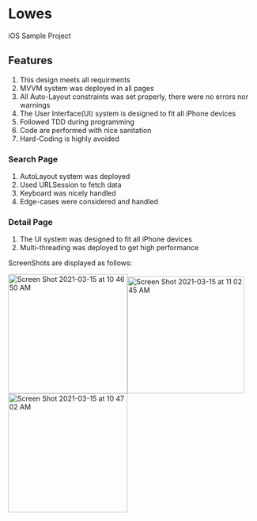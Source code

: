 # Lowes
iOS Sample Project

## Features
1. This design meets all requirments
2. MVVM system was deployed in all pages
3. All Auto-Layout constraints was set properly, there were no errors nor warnings
4. The User Interface(UI) system is designed to fit all iPhone devices 
5. Followed TDD during programming
6. Code are performed with nice sanitation
7. Hard-Coding is highly avoided

### Search Page
1. AutoLayout system was deployed
2. Used URLSession to fetch data
3. Keyboard was nicely handled
4. Edge-cases were considered and handled

### Detail Page
1. The UI system was designed to fit all iPhone devices
2. Multi-threading was deployed to get high performance 


ScreenShots are displayed as follows:


<img width="241" alt="Screen Shot 2021-03-15 at 10 46 50 AM" src="https://user-images.githubusercontent.com/63318597/111172402-2c439e80-857c-11eb-9897-ef25fadc3440.png"><img width="236" alt="Screen Shot 2021-03-15 at 11 02 45 AM" src="https://user-images.githubusercontent.com/63318597/111174705-061efe00-857e-11eb-862e-c849fab89e93.png"><img width="241" alt="Screen Shot 2021-03-15 at 10 47 02 AM" src="https://user-images.githubusercontent.com/63318597/111172404-2cdc3500-857c-11eb-8873-32a5e15a52b0.png">


